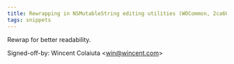 ```yaml
---
title: Rewrapping in NSMutableString editing utilities (WOCommon, 2ca60b4)
tags: snippets
---
```


Rewrap for better readability.

Signed-off-by: Wincent Colaiuta &lt;win@wincent.com&gt;
